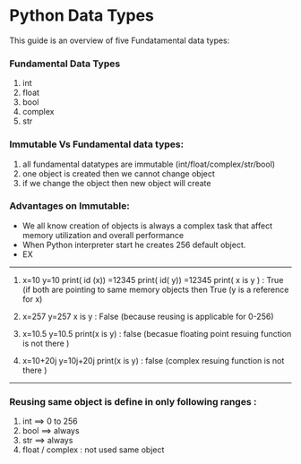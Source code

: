 # Python Data Types

This guide is an overview of five Fundatamental data types:

### Fundamental Data Types

1. int
2. float
3. bool
4. complex
5. str

### Immutable Vs Fundamental data types:
1. all fundamental datatypes are immutable (int/float/complex/str/bool)
2. one object is created then we cannot change object
3. if we change the object then new object will create

### Advantages on Immutable: 
- We all know creation of objects is always a complex task that affect memory utilization and overall performance
- When Python interpreter start he creates 256 default object.
- EX 
---
   1.  x=10
       y=10
       print( id (x)) =12345
       print( id( y)) =12345
       print( x is y ) : True (if both are pointing to same memory objects then True (y is a reference for x) 

   2. x=257
      y=257
      x is y : False (because reusing is applicable for 0-256)
   
   3. x=10.5
      y=10.5
      print(x is y) : false (becasue floating point resuing function is not there )
      
   4. x=10+20j
      y=10j+20j 
      print(x is y) : false (complex resuing function is not there )
---      
### Reusing same object is define in only following ranges :
1. int  ==> 0 to 256
2. bool ==> always
3. str  ==> always 
4. float / complex : not used same object


      

